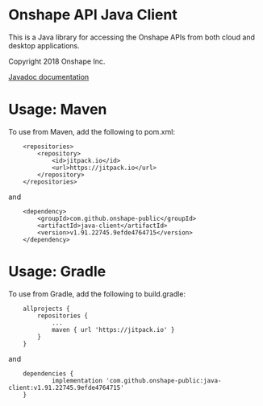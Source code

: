 Onshape API Java Client
=======================

This is a Java library for accessing the Onshape APIs from both cloud and
desktop applications.

Copyright 2018 Onshape Inc.

[Javadoc documentation](http://onshape-public.github.io/java-client/index.html?com/onshape/api/Onshape.html)

# Usage: Maven

To use from Maven, add the following to pom.xml:

```
	<repositories>
		<repository>
		    <id>jitpack.io</id>
		    <url>https://jitpack.io</url>
		</repository>
	</repositories>
```

and

```
	<dependency>
	    <groupId>com.github.onshape-public</groupId>
	    <artifactId>java-client</artifactId>
	    <version>v1.91.22745.9efde4764715</version>
	</dependency>
```

# Usage: Gradle

To use from Gradle, add the following to build.gradle:

```
	allprojects {
		repositories {
			...
			maven { url 'https://jitpack.io' }
		}
	}
```

and

```
	dependencies {
	        implementation 'com.github.onshape-public:java-client:v1.91.22745.9efde4764715'
	}
```

